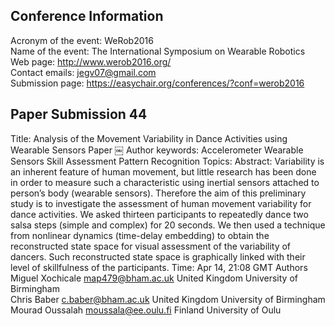 Conference Information
-----------------------
Acronym of the event:	WeRob2016  
Name of the event:	The International Symposium on Wearable Robotics  
Web page:	http://www.werob2016.org/  
Contact emails:	jegv07@gmail.com  
Submission page:	https://easychair.org/conferences/?conf=werob2016  




Paper Submission 44
--------------------
Title:	Analysis of the Movement Variability in Dance Activities using Wearable Sensors
Paper	￼
Author keywords:
Accelerometer
Wearable Sensors
Skill Assessment
Pattern Recognition
Topics:
Abstract:	Variability is an inherent feature of human movement, but little research has been done in order to measure such a characteristic using inertial sensors attached to person’s body (wearable sensors). Therefore the aim of this preliminary study is to investigate the assessment of human movement variability for dance activities. We asked thirteen participants to repeatedly dance two salsa steps (simple and complex) for 20 seconds. We then used a technique from nonlinear dynamics (time-delay embedding) to obtain the reconstructed state space for visual assessment of the variability of dancers. Such reconstructed state space is graphically linked with their level of skillfulness of the participants.
Time:	Apr 14, 21:08 GMT
Authors
Miguel	Xochicale	map479@bham.ac.uk	United Kingdom	University of Birmingham  
Chris	Baber	c.baber@bham.ac.uk	United Kingdom	University of Birmingham		
Mourad	Oussalah	moussala@ee.oulu.fi	Finland	University of Oulu  
